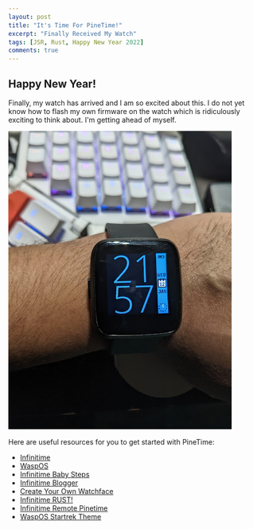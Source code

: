 ```yaml
---
layout: post
title: "It's Time For PineTime!"
excerpt: "Finally Received My Watch"
tags: [JSR, Rust, Happy New Year 2022]
comments: true
---
```

## Happy New Year!

Finally, my watch has arrived and I am so excited about this. I do not yet know
how to flash my own firmware on the watch which is ridiculously exciting to
think about. I'm getting ahead of myself.

![](/images/PineTime.jpg)

Here are useful resources for you to get started with PineTime:

+ [Infinitime](https://github.com/InfiniTimeOrg/InfiniTime)
+ [WaspOS](https://github.com/daniel-thompson/wasp-os)
+ [Infinitime Baby Steps](https://github.com/InfiniTimeOrg/InfiniTime/blob/develop/doc/gettingStarted/gettingStarted-1.0.md)
+ [Infinitime Blogger](https://lupyuen.github.io/)
+ [Create Your Own Watchface](https://lupyuen.github.io/pinetime-rust-mynewt/articles/watchface)
+ [Infinitime RUST!](https://github.com/lupyuen/pinetime-rust-mynewt)
+ [Infinitime Remote Pinetime](https://github.com/lupyuen/remote-pinetime-bot/blob/master/README.md)
+ [WaspOS Startrek Theme](https://github.com/graynada/wasp-os)
